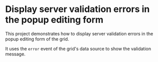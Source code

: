# Display server validation errors in the popup editing form

This project demonstrates how to display server validation errors in the popup editing form of the grid.

It uses the `error` event of the grid's data source to show the validation message.
